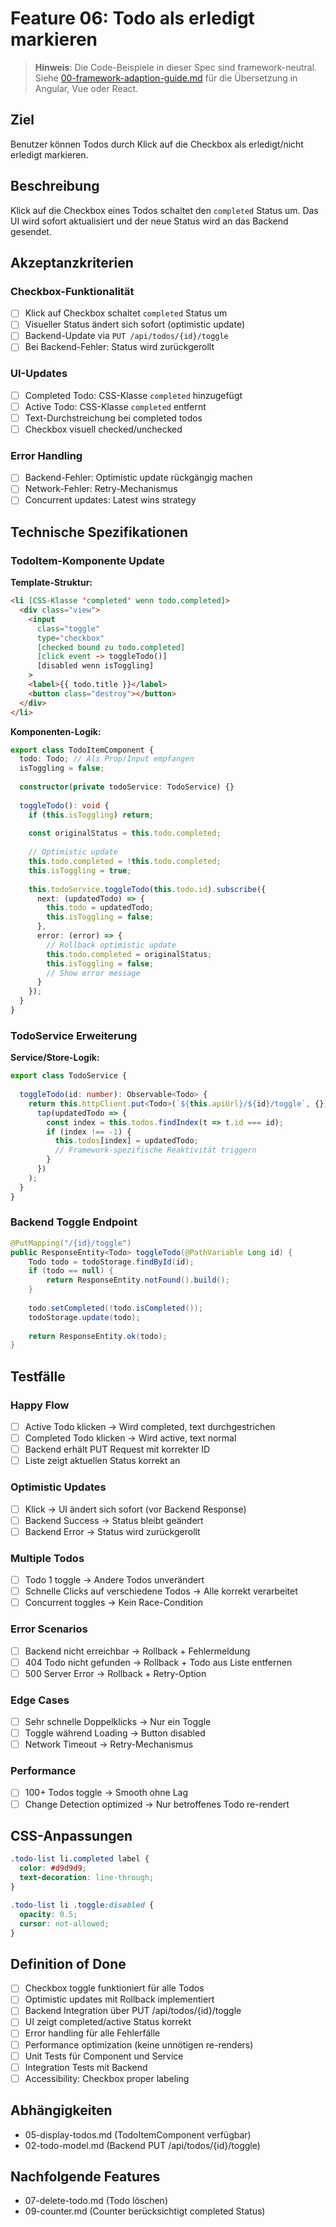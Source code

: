 # Feature 06: Todo als erledigt markieren

> **Hinweis**: Die Code-Beispiele in dieser Spec sind framework-neutral. Siehe [00-framework-adaption-guide.md](00-framework-adaption-guide.md) für die Übersetzung in Angular, Vue oder React.

## Ziel
Benutzer können Todos durch Klick auf die Checkbox als erledigt/nicht erledigt markieren.

## Beschreibung
Klick auf die Checkbox eines Todos schaltet den `completed` Status um. Das UI wird sofort aktualisiert und der neue Status wird an das Backend gesendet.

## Akzeptanzkriterien

### Checkbox-Funktionalität
- [ ] Klick auf Checkbox schaltet `completed` Status um
- [ ] Visueller Status ändert sich sofort (optimistic update)
- [ ] Backend-Update via `PUT /api/todos/{id}/toggle`
- [ ] Bei Backend-Fehler: Status wird zurückgerollt

### UI-Updates
- [ ] Completed Todo: CSS-Klasse `completed` hinzugefügt
- [ ] Active Todo: CSS-Klasse `completed` entfernt
- [ ] Text-Durchstreichung bei completed todos
- [ ] Checkbox visuell checked/unchecked

### Error Handling
- [ ] Backend-Fehler: Optimistic update rückgängig machen
- [ ] Network-Fehler: Retry-Mechanismus
- [ ] Concurrent updates: Latest wins strategy

## Technische Spezifikationen

### TodoItem-Komponente Update

**Template-Struktur:**
```html
<li [CSS-Klasse 'completed' wenn todo.completed]>
  <div class="view">
    <input 
      class="toggle" 
      type="checkbox" 
      [checked bound zu todo.completed]
      [click event -> toggleTodo()]
      [disabled wenn isToggling]
    >
    <label>{{ todo.title }}</label>
    <button class="destroy"></button>
  </div>
</li>
```

**Komponenten-Logik:**
```typescript
export class TodoItemComponent {
  todo: Todo; // Als Prop/Input empfangen
  isToggling = false;
  
  constructor(private todoService: TodoService) {}
  
  toggleTodo(): void {
    if (this.isToggling) return;
    
    const originalStatus = this.todo.completed;
    
    // Optimistic update
    this.todo.completed = !this.todo.completed;
    this.isToggling = true;
    
    this.todoService.toggleTodo(this.todo.id).subscribe({
      next: (updatedTodo) => {
        this.todo = updatedTodo;
        this.isToggling = false;
      },
      error: (error) => {
        // Rollback optimistic update
        this.todo.completed = originalStatus;
        this.isToggling = false;
        // Show error message
      }
    });
  }
}
```

### TodoService Erweiterung

**Service/Store-Logik:**
```typescript
export class TodoService {
  
  toggleTodo(id: number): Observable<Todo> {
    return this.httpClient.put<Todo>(`${this.apiUrl}/${id}/toggle`, {}).pipe(
      tap(updatedTodo => {
        const index = this.todos.findIndex(t => t.id === id);
        if (index !== -1) {
          this.todos[index] = updatedTodo;
          // Framework-spezifische Reaktivität triggern
        }
      })
    );
  }
}
```

### Backend Toggle Endpoint
```java
@PutMapping("/{id}/toggle")
public ResponseEntity<Todo> toggleTodo(@PathVariable Long id) {
    Todo todo = todoStorage.findById(id);
    if (todo == null) {
        return ResponseEntity.notFound().build();
    }
    
    todo.setCompleted(!todo.isCompleted());
    todoStorage.update(todo);
    
    return ResponseEntity.ok(todo);
}
```

## Testfälle

### Happy Flow
- [ ] Active Todo klicken → Wird completed, text durchgestrichen
- [ ] Completed Todo klicken → Wird active, text normal
- [ ] Backend erhält PUT Request mit korrekter ID
- [ ] Liste zeigt aktuellen Status korrekt an

### Optimistic Updates
- [ ] Klick → UI ändert sich sofort (vor Backend Response)
- [ ] Backend Success → Status bleibt geändert
- [ ] Backend Error → Status wird zurückgerollt

### Multiple Todos
- [ ] Todo 1 toggle → Andere Todos unverändert
- [ ] Schnelle Clicks auf verschiedene Todos → Alle korrekt verarbeitet
- [ ] Concurrent toggles → Kein Race-Condition

### Error Scenarios
- [ ] Backend nicht erreichbar → Rollback + Fehlermeldung
- [ ] 404 Todo nicht gefunden → Rollback + Todo aus Liste entfernen
- [ ] 500 Server Error → Rollback + Retry-Option

### Edge Cases
- [ ] Sehr schnelle Doppelklicks → Nur ein Toggle
- [ ] Toggle während Loading → Button disabled
- [ ] Network Timeout → Retry-Mechanismus

### Performance
- [ ] 100+ Todos toggle → Smooth ohne Lag
- [ ] Change Detection optimized → Nur betroffenes Todo re-rendert

## CSS-Anpassungen
```css
.todo-list li.completed label {
  color: #d9d9d9;
  text-decoration: line-through;
}

.todo-list li .toggle:disabled {
  opacity: 0.5;
  cursor: not-allowed;
}
```

## Definition of Done
- [ ] Checkbox toggle funktioniert für alle Todos
- [ ] Optimistic updates mit Rollback implementiert
- [ ] Backend Integration über PUT /api/todos/{id}/toggle
- [ ] UI zeigt completed/active Status korrekt
- [ ] Error handling für alle Fehlerfälle
- [ ] Performance optimization (keine unnötigen re-renders)
- [ ] Unit Tests für Component und Service
- [ ] Integration Tests mit Backend
- [ ] Accessibility: Checkbox proper labeling

## Abhängigkeiten
- 05-display-todos.md (TodoItemComponent verfügbar)
- 02-todo-model.md (Backend PUT /api/todos/{id}/toggle)

## Nachfolgende Features
- 07-delete-todo.md (Todo löschen)
- 09-counter.md (Counter berücksichtigt completed Status)